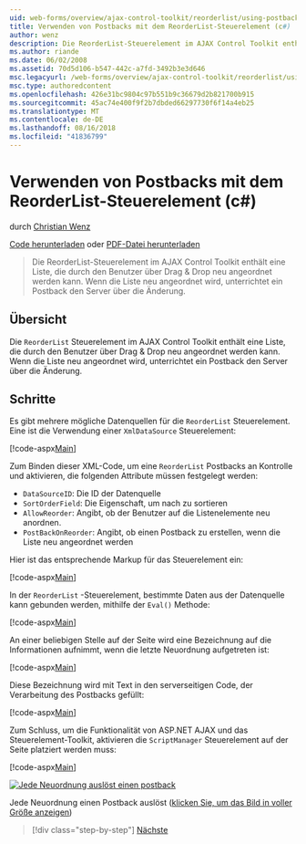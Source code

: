 ```yaml
---
uid: web-forms/overview/ajax-control-toolkit/reorderlist/using-postbacks-with-reorderlist-cs
title: Verwenden von Postbacks mit dem ReorderList-Steuerelement (c#) | Microsoft-Dokumentation
author: wenz
description: Die ReorderList-Steuerelement im AJAX Control Toolkit enthält eine Liste, die durch den Benutzer über Drag & Drop neu angeordnet werden kann. Wenn die Liste neu angeordnet wird, eine Bestellung...
ms.author: riande
ms.date: 06/02/2008
ms.assetid: 70d5d106-b547-442c-a7fd-3492b3e3d646
msc.legacyurl: /web-forms/overview/ajax-control-toolkit/reorderlist/using-postbacks-with-reorderlist-cs
msc.type: authoredcontent
ms.openlocfilehash: 426e31bc9804c97b551b9c36679d2b821700b915
ms.sourcegitcommit: 45ac74e400f9f2b7dbded66297730f6f14a4eb25
ms.translationtype: MT
ms.contentlocale: de-DE
ms.lasthandoff: 08/16/2018
ms.locfileid: "41836799"
---
```

<a name="using-postbacks-with-reorderlist-c"></a>Verwenden von Postbacks mit dem ReorderList-Steuerelement (c#)
====================
durch [Christian Wenz](https://github.com/wenz)

[Code herunterladen](http://download.microsoft.com/download/9/3/f/93f8daea-bebd-4821-833b-95205389c7d0/ReorderList4.cs.zip) oder [PDF-Datei herunterladen](http://download.microsoft.com/download/2/d/c/2dc10e34-6983-41d4-9c08-f78f5387d32b/reorderlist4CS.pdf)

> Die ReorderList-Steuerelement im AJAX Control Toolkit enthält eine Liste, die durch den Benutzer über Drag & Drop neu angeordnet werden kann. Wenn die Liste neu angeordnet wird, unterrichtet ein Postback den Server über die Änderung.


## <a name="overview"></a>Übersicht

Die `ReorderList` Steuerelement im AJAX Control Toolkit enthält eine Liste, die durch den Benutzer über Drag & Drop neu angeordnet werden kann. Wenn die Liste neu angeordnet wird, unterrichtet ein Postback den Server über die Änderung.

## <a name="steps"></a>Schritte

Es gibt mehrere mögliche Datenquellen für die `ReorderList` Steuerelement. Eine ist die Verwendung einer `XmlDataSource` Steuerelement:

[!code-aspx[Main](using-postbacks-with-reorderlist-cs/samples/sample1.aspx)]

Zum Binden dieser XML-Code, um eine `ReorderList` Postbacks an Kontrolle und aktivieren, die folgenden Attribute müssen festgelegt werden:

- `DataSourceID`: Die ID der Datenquelle
- `SortOrderField`: Die Eigenschaft, um nach zu sortieren
- `AllowReorder`: Angibt, ob der Benutzer auf die Listenelemente neu anordnen.
- `PostBackOnReorder`: Angibt, ob einen Postback zu erstellen, wenn die Liste neu angeordnet werden

Hier ist das entsprechende Markup für das Steuerelement ein:

[!code-aspx[Main](using-postbacks-with-reorderlist-cs/samples/sample2.aspx)]

In der `ReorderList` -Steuerelement, bestimmte Daten aus der Datenquelle kann gebunden werden, mithilfe der `Eval()` Methode:

[!code-aspx[Main](using-postbacks-with-reorderlist-cs/samples/sample3.aspx)]

An einer beliebigen Stelle auf der Seite wird eine Bezeichnung auf die Informationen aufnimmt, wenn die letzte Neuordnung aufgetreten ist:

[!code-aspx[Main](using-postbacks-with-reorderlist-cs/samples/sample4.aspx)]

Diese Bezeichnung wird mit Text in den serverseitigen Code, der Verarbeitung des Postbacks gefüllt:

[!code-aspx[Main](using-postbacks-with-reorderlist-cs/samples/sample5.aspx)]

Zum Schluss, um die Funktionalität von ASP.NET AJAX und das Steuerelement-Toolkit, aktivieren die `ScriptManager` Steuerelement auf der Seite platziert werden muss:

[!code-aspx[Main](using-postbacks-with-reorderlist-cs/samples/sample6.aspx)]


[![Jede Neuordnung auslöst einen postback](using-postbacks-with-reorderlist-cs/_static/image2.png)](using-postbacks-with-reorderlist-cs/_static/image1.png)

Jede Neuordnung einen Postback auslöst ([klicken Sie, um das Bild in voller Größe anzeigen](using-postbacks-with-reorderlist-cs/_static/image3.png))

> [!div class="step-by-step"]
> [Nächste](drag-and-drop-via-reorderlist-cs.md)
